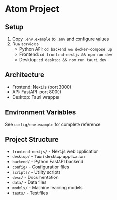 # Atom Project

## Setup
1. Copy `.env.example` to `.env` and configure values
2. Run services:
   - Python API: `cd backend && docker-compose up`
   - Frontend: `cd frontend-nextjs && npm run dev`
   - Desktop: `cd desktop && npm run tauri dev`

## Architecture
- Frontend: Next.js (port 3000)
- API: FastAPI (port 8000)
- Desktop: Tauri wrapper

## Environment Variables
See `config/env.example` for complete reference

## Project Structure
- `frontend-nextjs/` - Next.js web application
- `desktop/` - Tauri desktop application  
- `backend/` - Python FastAPI backend
- `config/` - Configuration files
- `scripts/` - Utility scripts
- `docs/` - Documentation
- `data/` - Data files
- `models/` - Machine learning models
- `tests/` - Test files